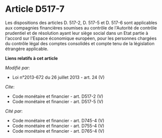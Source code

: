 # Article D517-7

Les dispositions des articles D. 517-2, D. 517-5 et D. 517-6 sont applicables aux compagnies financières soumises au contrôle
de l'Autorité de contrôle prudentiel et de résolution ayant leur siège social dans un Etat partie à l'accord sur l'Espace
économique européen, pour les personnes chargées du contrôle légal des comptes consolidés et compte tenu de la législation
étrangère applicable.

**Liens relatifs à cet article**

_Modifié par_:

  - Loi n°2013-672 du 26 juillet 2013 - art. 24 (V)

_Cite_:

  - Code monétaire et financier - art. D517-2 (V)
  - Code monétaire et financier - art. D517-5 (V)

_Cité par_:

  - Code monétaire et financier - art. D745-4 (V)
  - Code monétaire et financier - art. D755-4 (V)
  - Code monétaire et financier - art. D765-4 (V)
